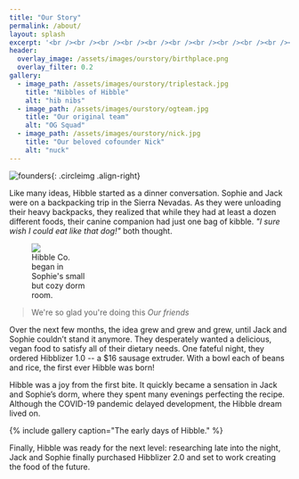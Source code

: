 ```yaml
---
title: "Our Story"
permalink: /about/
layout: splash
excerpt: '<br /><br /><br /><br /><br /><br /><br /><br /><br /><br /><br />'
header:
  overlay_image: /assets/images/ourstory/birthplace.png
  overlay_filter: 0.2
gallery:
  - image_path: /assets/images/ourstory/triplestack.jpg
    title: "Nibbles of Hibble"
    alt: "hib nibs"
  - image_path: /assets/images/ourstory/ogteam.jpg
    title: "Our original team"
    alt: "OG Squad"
  - image_path: /assets/images/ourstory/nick.jpg
    title: "Our beloved cofounder Nick"
    alt: "nuck"
---
```


![founders](/assets/images/ourstory/founders.png){: .circleimg .align-right}

Like many ideas, Hibble started as a dinner conversation. Sophie and Jack were on a backpacking trip in the Sierra Nevadas. As they were unloading their heavy backpacks, they realized that while they had at least a dozen different foods, their canine companion had just one bag of kibble. *"I sure wish I could eat like that dog!"* both thought.

<figure style="width:20%;" class="align-left">
<img src="/assets/images/ourstory/oldendays.png" />
<figcaption>Hibble Co. began in Sophie's small but cozy dorm room.</figcaption>
</figure>

> We're so glad you're doing this <cite> Our friends </cite>

Over the next few months, the idea grew and grew and grew, until Jack and Sophie couldn’t stand it anymore. They desperately wanted a delicious, vegan food to satisfy all of their dietary needs. One fateful night, they ordered Hibblizer 1.0 -- a $16 sausage extruder. With a bowl each of beans and rice, the first ever Hibble was born!

Hibble was a joy from the first bite. It quickly became a sensation in Jack and Sophie’s dorm, where they spent many evenings perfecting the recipe. Although the COVID-19 pandemic delayed development, the Hibble dream lived on. 

{% include gallery caption="The early days of Hibble." %}

Finally, Hibble was ready for the next level: researching late into the night, Jack and Sophie finally purchased Hibblizer 2.0 and set to work creating the food of the future.

